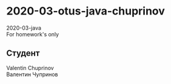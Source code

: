 # 2020-03-otus-java-chuprinov <br>
2020-03-java <br>
For homework's only <br>
## Студент <br>
Valentin Chuprinov <br>
Валентин Чупринов
